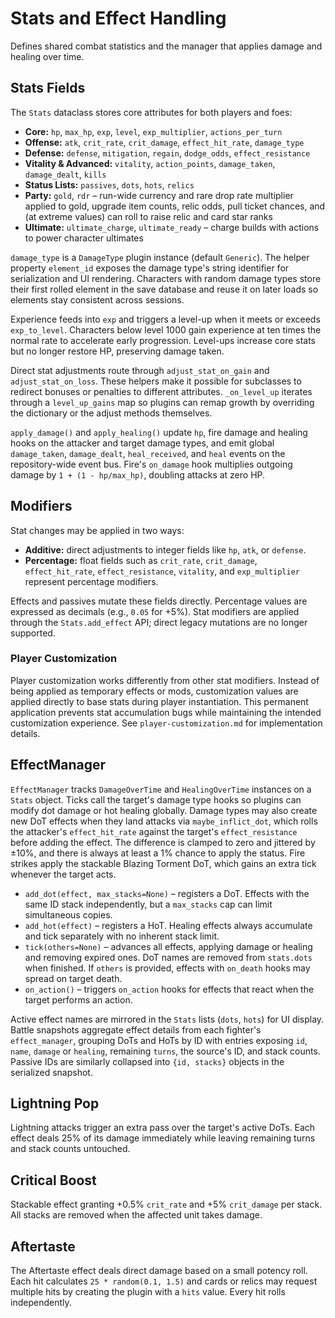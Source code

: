 # Stats and Effect Handling

Defines shared combat statistics and the manager that applies damage and healing over time.

## Stats Fields
The `Stats` dataclass stores core attributes for both players and foes:

- **Core:** `hp`, `max_hp`, `exp`, `level`, `exp_multiplier`, `actions_per_turn`
- **Offense:** `atk`, `crit_rate`, `crit_damage`, `effect_hit_rate`, `damage_type`
- **Defense:** `defense`, `mitigation`, `regain`, `dodge_odds`, `effect_resistance`
- **Vitality & Advanced:** `vitality`, `action_points`, `damage_taken`, `damage_dealt`, `kills`
- **Status Lists:** `passives`, `dots`, `hots`, `relics`
- **Party:** `gold`, `rdr` – run-wide currency and rare drop rate multiplier applied to gold, upgrade item counts, relic odds, pull ticket chances, and (at extreme values) can roll to raise relic and card star ranks
- **Ultimate:** `ultimate_charge`, `ultimate_ready` – charge builds with actions to power character ultimates

`damage_type` is a `DamageType` plugin instance (default `Generic`). The helper
property `element_id` exposes the damage type's string identifier for
serialization and UI rendering. Characters with random damage types store their
first rolled element in the save database and reuse it on later loads so
elements stay consistent across sessions.

Experience feeds into `exp` and triggers a level-up when it meets or exceeds
`exp_to_level`. Characters below level 1000 gain experience at ten times the
normal rate to accelerate early progression. Level-ups increase core stats but
no longer restore HP, preserving damage taken.

Direct stat adjustments route through `adjust_stat_on_gain` and
`adjust_stat_on_loss`. These helpers make it possible for subclasses to
redirect bonuses or penalties to different attributes. `_on_level_up` iterates
through a `level_up_gains` map so plugins can remap growth by overriding the
dictionary or the adjust methods themselves.

`apply_damage()` and `apply_healing()` update `hp`, fire damage and healing hooks on the attacker and target damage types, and emit
global `damage_taken`, `damage_dealt`, `heal_received`, and `heal` events on the repository-wide event bus. Fire's `on_damage` hook multiplies outgoing damage by `1 + (1 - hp/max_hp)`, doubling attacks at zero HP.

## Modifiers
Stat changes may be applied in two ways:

- **Additive:** direct adjustments to integer fields like `hp`, `atk`, or `defense`.
- **Percentage:** float fields such as `crit_rate`, `crit_damage`, `effect_hit_rate`, `effect_resistance`, `vitality`, and `exp_multiplier` represent percentage modifiers.

Effects and passives mutate these fields directly. Percentage values are expressed as decimals (e.g., `0.05` for +5%).
Stat modifiers are applied through the `Stats.add_effect` API; direct legacy mutations are no longer supported.

### Player Customization
Player customization works differently from other stat modifiers. Instead of being applied as temporary effects or mods, customization values are applied directly to base stats during player instantiation. This permanent application prevents stat accumulation bugs while maintaining the intended customization experience. See `player-customization.md` for implementation details.

## EffectManager
`EffectManager` tracks `DamageOverTime` and `HealingOverTime` instances on a `Stats` object. Ticks call the target's damage type
hooks so plugins can modify dot damage or hot healing globally. Damage types may also create new DoT effects when they land
attacks via `maybe_inflict_dot`, which rolls the attacker's `effect_hit_rate` against the target's `effect_resistance` before
adding the effect. The difference is clamped to zero and jittered by ±10%, and there is always at least a 1% chance to apply the status. Fire strikes apply the stackable Blazing Torment DoT, which gains an extra tick whenever the target acts.

- `add_dot(effect, max_stacks=None)` – registers a DoT. Effects with the same
  ID stack independently, but a `max_stacks` cap can limit simultaneous copies.
- `add_hot(effect)` – registers a HoT. Healing effects always accumulate and
  tick separately with no inherent stack limit.
- `tick(others=None)` – advances all effects, applying damage or healing and removing expired ones. DoT names are removed from `stats.dots` when finished. If `others` is provided, effects with `on_death` hooks may spread on target death.
- `on_action()` – triggers `on_action` hooks for effects that react when the target performs an action.

Active effect names are mirrored in the `Stats` lists (`dots`, `hots`) for UI display. Battle snapshots aggregate effect details from each fighter's `effect_manager`, grouping DoTs and HoTs by ID with entries exposing `id`, `name`, `damage` or `healing`, remaining `turns`, the source's ID, and stack counts. Passive IDs are similarly collapsed into `{id, stacks}` objects in the serialized snapshot.

## Lightning Pop
Lightning attacks trigger an extra pass over the target's active DoTs. Each effect deals 25% of its damage immediately while leaving remaining turns and stack counts untouched.

## Critical Boost
Stackable effect granting +0.5% `crit_rate` and +5% `crit_damage` per stack. All stacks are removed when the affected unit takes damage.

## Aftertaste
The Aftertaste effect deals direct damage based on a small potency roll. Each hit
calculates `25 * random(0.1, 1.5)` and cards or relics may request multiple hits
by creating the plugin with a `hits` value. Every hit rolls independently.

